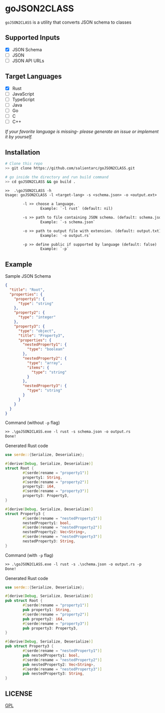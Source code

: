 # goJSON2CLASS

`goJSON2CLASS` is a utility that converts JSON schema to classes

## Supported Inputs

- [x] JSON Schema
- [ ] JSON
- [ ] JSON API URLs

## Target Languages

- [x] Rust
- [ ] JavaScript
- [ ] TypeScript
- [ ] Java
- [ ] Go
- [ ] C
- [ ] C++

_If your favorite language is missing- please generate an issue or implement it by yourself._

## Installation

```sh
# Clone this repo
>> git clone https://github.com/salientarc/goJSON2CLASS.git
```

```sh
# go inside the directory and run build command
>> cd goJSON2CLASS && go build .
```

```txt
>>  .\goJSON2CLASS -h
Usage: goJSON2CLASS -l <target-lang> -s <schema.json> -o <output.ext>

        -l >> choose a language.
                Example: `-l rust` (default: nil)

        -s >> path to file containing JSON schema. (default: schema.json)
                Example: `-s schema.json`

        -o >> path to output file with extension. (default: output.txt)
                Example: `-o output.rs`

        -p >> define public if supported by language (default: false)
                Example: `-p`
```

## Example

Sample JSON Schema

```json
{
  "title": "Root",
  "properties": {
    "property1": {
      "type": "string"
    },
    "property2": {
      "type": "integer"
    },
    "property3": {
      "type": "object",
      "title": "Property3",
      "properties": {
        "nestedProperty1": {
          "type": "boolean"
        },
        "nestedProperty2": {
          "type": "array",
          "items": {
            "type": "string"
          }
        },
        "nestedProperty3": {
          "type": "string"
        }
      }
    }
  }
}
```

Command (without `-p` flag)

```txt
>> .\goJSON2CLASS.exe -l rust -s schema.json -o output.rs
Done!
```

Generated Rust code

```rs
use serde::{Serialize, Deserialize};

#[derive(Debug, Serialize, Deserialize)]
struct Root {
        #[serde(rename = "property1")]
        property1: String,
        #[serde(rename = "property2")]
        property2: i64,
        #[serde(rename = "property3")]
        property3: Property3,
}

#[derive(Debug, Serialize, Deserialize)]
struct Property3 {
        #[serde(rename = "nestedProperty1")]
        nestedProperty1: bool,
        #[serde(rename = "nestedProperty2")]
        nestedProperty2: Vec<String>,
        #[serde(rename = "nestedProperty3")]
        nestedProperty3: String,
}
```

Command (with `-p` flag)

```txt
>> .\goJSON2CLASS.exe -l rust -s .\schema.json -o output.rs -p
Done!
```

Generated Rust code

```rs
use serde::{Serialize, Deserialize};

#[derive(Debug, Serialize, Deserialize)]
pub struct Root {
        #[serde(rename = "property1")]
        pub property1: String,
        #[serde(rename = "property2")]
        pub property2: i64,
        #[serde(rename = "property3")]
        pub property3: Property3,
}

#[derive(Debug, Serialize, Deserialize)]
pub struct Property3 {
        #[serde(rename = "nestedProperty1")]
        pub nestedProperty1: bool,
        #[serde(rename = "nestedProperty2")]
        pub nestedProperty2: Vec<String>,
        #[serde(rename = "nestedProperty3")]
        pub nestedProperty3: String,
}
```

## LICENSE

[GPL](./LICENSE)
